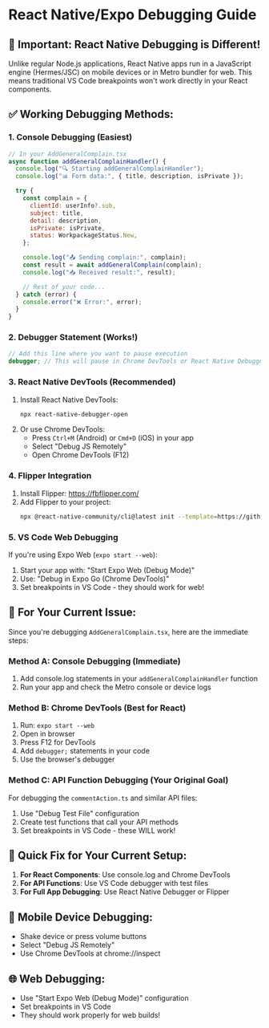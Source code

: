 # React Native/Expo Debugging Guide

## 🚨 **Important: React Native Debugging is Different!**

Unlike regular Node.js applications, React Native apps run in a JavaScript engine (Hermes/JSC) on mobile devices or in Metro bundler for web. This means traditional VS Code breakpoints won't work directly in your React components.

## ✅ **Working Debugging Methods:**

### 1. **Console Debugging (Easiest)**

```javascript
// In your AddGeneralComplain.tsx
async function addGeneralComplainHandler() {
  console.log("🔍 Starting addGeneralComplainHandler");
  console.log("📊 Form data:", { title, description, isPrivate });

  try {
    const complain = {
      clientId: userInfo?.sub,
      subject: title,
      detail: description,
      isPrivate: isPrivate,
      status: WorkpackageStatus.New,
    };

    console.log("📤 Sending complain:", complain);
    const result = await addGeneralComplain(complain);
    console.log("📥 Received result:", result);

    // Rest of your code...
  } catch (error) {
    console.error("❌ Error:", error);
  }
}
```

### 2. **Debugger Statement (Works!)**

```javascript
// Add this line where you want to pause execution
debugger; // This will pause in Chrome DevTools or React Native Debugger
```

### 3. **React Native DevTools (Recommended)**

1. Install React Native DevTools:
   ```bash
   npx react-native-debugger-open
   ```
2. Or use Chrome DevTools:
   - Press `Ctrl+M` (Android) or `Cmd+D` (iOS) in your app
   - Select "Debug JS Remotely"
   - Open Chrome DevTools (F12)

### 4. **Flipper Integration**

1. Install Flipper: https://fbflipper.com/
2. Add Flipper to your project:
   ```bash
   npx @react-native-community/cli@latest init --template=https://github.com/facebook/flipper
   ```

### 5. **VS Code Web Debugging**

If you're using Expo Web (`expo start --web`):

1. Start your app with: "Start Expo Web (Debug Mode)"
2. Use: "Debug in Expo Go (Chrome DevTools)"
3. Set breakpoints in VS Code - they should work for web!

## 🎯 **For Your Current Issue:**

Since you're debugging `AddGeneralComplain.tsx`, here are the immediate steps:

### Method A: Console Debugging (Immediate)

1. Add console.log statements in your `addGeneralComplainHandler` function
2. Run your app and check the Metro console or device logs

### Method B: Chrome DevTools (Best for React)

1. Run: `expo start --web`
2. Open in browser
3. Press F12 for DevTools
4. Add `debugger;` statements in your code
5. Use the browser's debugger

### Method C: API Function Debugging (Your Original Goal)

For debugging the `commentAction.ts` and similar API files:

1. Use "Debug Test File" configuration
2. Create test functions that call your API methods
3. Set breakpoints in VS Code - these WILL work!

## 🔧 **Quick Fix for Your Current Setup:**

1. **For React Components**: Use console.log and Chrome DevTools
2. **For API Functions**: Use VS Code debugger with test files
3. **For Full App Debugging**: Use React Native Debugger or Flipper

## 📱 **Mobile Device Debugging:**

- Shake device or press volume buttons
- Select "Debug JS Remotely"
- Use Chrome DevTools at chrome://inspect

## 🌐 **Web Debugging:**

- Use "Start Expo Web (Debug Mode)" configuration
- Set breakpoints in VS Code
- They should work properly for web builds!
